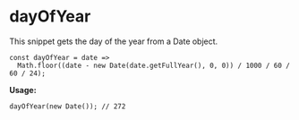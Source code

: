 # dayOfYear
This snippet gets the day of the year from a Date object.

```
const dayOfYear = date => 
  Math.floor((date - new Date(date.getFullYear(), 0, 0)) / 1000 / 60 / 60 / 24);
```

**Usage:**
```
dayOfYear(new Date()); // 272
```
